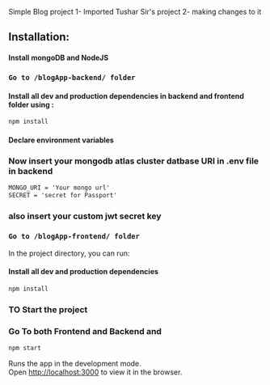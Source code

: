 Simple Blog project
1- Imported Tushar Sir's project
2- making changes to it

## Installation:
  #### Install mongoDB and NodeJS
  ### `Go to /blogApp-backend/ folder`
  #### Install all dev and production dependencies in backend and frontend folder using : 
  ```bash
  npm install
  ```
  #### Declare environment variables
  ### Now insert your mongodb atlas cluster datbase URI in .env file in backend
  ```txt
  MONGO_URI = 'Your mongo url'
  SECRET = 'secret for Passport'
  ```

 ### also insert your custom jwt secret key
  ### `Go to /blogApp-frontend/ folder`
  In the project directory, you can run:
  #### Install all dev and production dependencies
  ```bash
  npm install
  ```
### TO Start the project 
### Go To both Frontend and Backend and 
```bash
npm start
```

Runs the app in the development mode.<br /> 
Open [http://localhost:3000](http://localhost:3000) to view it in the browser.
